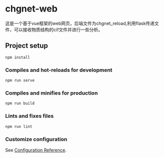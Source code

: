 # chgnet-web

这是一个基于vue框架的web网页，后端文件为chgnet_reload,利用flask传递文件，可以接收物质结构的cif文件并进行一些分析。

## Project setup
```
npm install
```

### Compiles and hot-reloads for development
```
npm run serve
```

### Compiles and minifies for production
```
npm run build
```

### Lints and fixes files
```
npm run lint
```

### Customize configuration
See [Configuration Reference](https://cli.vuejs.org/config/).
